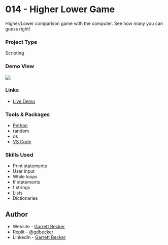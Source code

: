 # 014 - Higher Lower Game

Higher/Lower comparison game with the computer. See how many you can guess right!

### Project Type

Scripting

### Demo View

![](./014-higher-lower-game.jpg)

### Links

- [Live Demo](https://replit.com/@gdbecker/014-Higher-Lower-Game)

### Tools & Packages

- [Python](https://www.python.org)
- random
- os
- [VS Code](https://code.visualstudio.com)

### Skills Used

- Print statements
- User input
- While loops
- If statements
- f strings
- Lists
- Dictionaries

## Author

- Website - [Garrett Becker]()
- Replit - [@gdbecker](https://replit.com/@gdbecker)
- LinkedIn - [Garrett Becker](https://www.linkedin.com/in/garrett-becker-923b4a106/)
